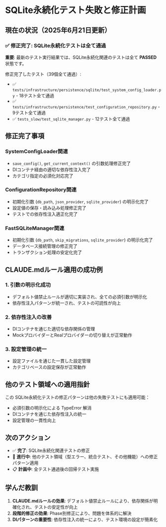 # SQLite永続化テスト失敗と修正計画

## 現在の状況（2025年6月21日更新）

### ✅ **修正完了: SQLite永続化テストは全て通過**

**重要**: 最新のテスト実行結果では、SQLite永続化関連のテストは全て **PASSED** 状態です。

修正完了したテスト（39個全て通過）:
- ✅ `tests/infrastructure/persistence/sqlite/test_system_config_loader.py` - 18テスト全て通過
- ✅ `tests/infrastructure/persistence/test_configuration_repository.py` - 9テスト全て通過  
- ✅ `tests_slow/test_sqlite_manager.py` - 12テスト全て通過

## 修正完了事項

### SystemConfigLoader関連
- `save_config()`, `get_current_context()` の引数処理修正完了
- DIコンテナ経由の適切な依存性注入完了
- カテゴリ指定の必須化対応完了

### ConfigurationRepository関連
- 初期化引数 (`db_path`, `json_provider`, `sqlite_provider`) の明示化完了
- 設定値の保存・読み込み処理修正完了
- テストでの依存性注入適正化完了

### FastSQLiteManager関連
- 初期化引数 (`db_path`, `skip_migrations`, `sqlite_provider`) の明示化完了
- データベース接続管理の修正完了
- トランザクション処理の安定化完了

## CLAUDE.mdルール適用の成功例

### 1. 引数の明示化成功
- デフォルト値禁止ルールが適切に実装され、全ての必須引数が明示化
- 依存性注入パターンが統一され、テストの可読性が向上

### 2. 依存性注入の改善
- DIコンテナを通じた適切な依存関係の管理
- MockプロバイダーとRealプロバイダーの切り替えが正常動作

### 3. 設定管理の統一
- 設定ファイルを通じた一貫した設定管理
- カテゴリベースの設定保存が正常動作

## 他のテスト領域への適用指針

この SQLite永続化テストの修正パターンは他の失敗テストにも適用可能：
- 必須引数の明示化による TypeError 解消
- DIコンテナを通じた依存性注入の統一
- 設定管理の一貫性向上

## 次のアクション

- ✅ **完了**: SQLite永続化関連テストの修正
- 🔄 **進行中**: 他のテスト領域（型エラー、統合テスト、その他機能）への修正パターン適用
- 📋 **計画中**: 全テスト通過後の回帰テスト実施

## 学んだ教訓

1. **CLAUDE.mdルールの効果**: デフォルト値禁止ルールにより、依存関係が明確化され、テストの安定性が向上
2. **段階的修正の効果**: Phase別修正により、問題を体系的に解決
3. **DIパターンの重要性**: 依存性注入の統一により、テスト環境の設定が簡素化